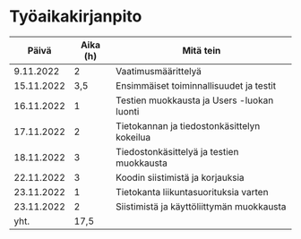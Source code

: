 # Työaikakirjanpito

| Päivä         | Aika (h) | Mitä tein                                   |
| ------------- | -------- | ------------------------------------------- |
| 9.11.2022     |    2     | Vaatimusmäärittelyä                         |
| 15.11.2022    |    3,5   | Ensimmäiset toiminnallisuudet ja testit     |
| 16.11.2022    |    1     | Testien muokkausta ja Users -luokan luonti  |
| 17.11.2022    |    2     | Tietokannan ja tiedostonkäsittelyn kokeilua |
| 18.11.2022    |    3     | Tiedostonkäsittelyä ja testien muokkausta   |
| 22.11.2022    |    3     | Koodin siistimistä ja korjauksia            |
| 23.11.2022    |    1     | Tietokanta liikuntasuorituksia varten       |
| 23.11.2022    |    2     | Siistimistä ja käyttöliittymän muokkausta   |
| yht.          |   17,5   |                                             |
